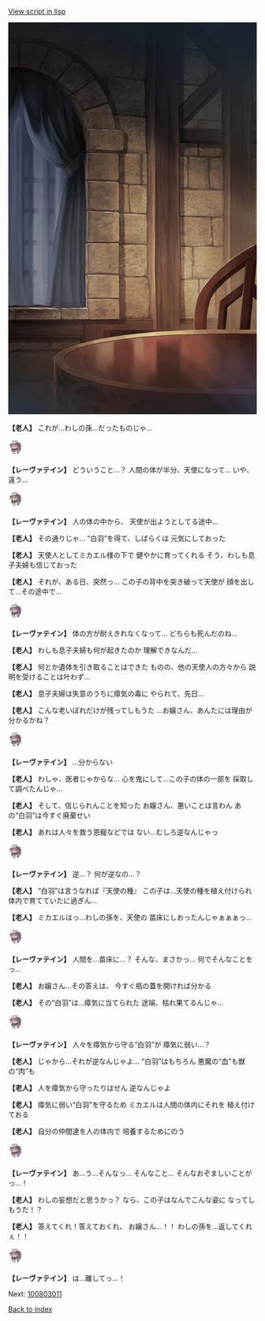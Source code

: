 [View script in lisp](../scripts/100802060.txt)

![201_room.png](../images/backgrounds/201_room.png)

**【老人】**
これが…わしの孫…だったものじゃ…

<img src="../images/units/100221.png" alt="100221.png" height="34"/>

**【レーヴァテイン】**
どういうこと…？
人間の体が半分、天使になって…
いや、違う…

<img src="../images/units/100221.png" alt="100221.png" height="34"/>

**【レーヴァテイン】**
人の体の中から、
天使が出ようとしてる途中…

**【老人】**
その通りじゃ…
“白羽”を得て、しばらくは
元気にしておった

**【老人】**
天使人としてミカエル様の下で
健やかに育ってくれる
そう、わしも息子夫婦も信じておった

**【老人】**
それが、ある日、突然っ…
この子の背中を突き破って天使が
顔を出して…その途中で…

<img src="../images/units/100221.png" alt="100221.png" height="34"/>

**【レーヴァテイン】**
体の方が耐えきれなくなって…
どちらも死んだのね…

**【老人】**
わしも息子夫婦も何が起きたのか
理解できなんだ…

**【老人】**
何とか遺体を引き取ることはできた
ものの、他の天使人の方々から
説明を受けることは叶わず…

**【老人】**
息子夫婦は失意のうちに瘴気の毒に
やられて、先日…

**【老人】**
こんな老いぼれだけが残ってしもうた
…お嬢さん、あんたには理由が
分かるかね？

<img src="../images/units/100221.png" alt="100221.png" height="34"/>

**【レーヴァテイン】**
…分からない

**【老人】**
わしゃ、医者じゃからな…
心を鬼にして…この子の体の一部を
採取して調べたんじゃ…

**【老人】**
そして、信じられんことを知った
お嬢さん、悪いことは言わん
あの“白羽”は今すぐ廃棄せい

**【老人】**
あれは人々を救う恩寵などでは
ない…むしろ逆なんじゃっ

<img src="../images/units/100221.png" alt="100221.png" height="34"/>

**【レーヴァテイン】**
逆…？
何が逆なの…？

**【老人】**
“白羽”は言うなれば『天使の種』
この子は…天使の種を植え付けられ
体内で育てていたに過ぎん…

**【老人】**
ミカエルはっ…わしの孫を、天使の
苗床にしおったんじゃぁぁぁっ…

<img src="../images/units/100221.png" alt="100221.png" height="34"/>

**【レーヴァテイン】**
人間を…苗床に…？
そんな、まさかっ…
何でそんなことをっ…

**【老人】**
お嬢さん…その答えは、
今すぐ瓶の蓋を開ければ分かる

**【老人】**
その“白羽”は…瘴気に当てられた
途端、枯れ果てるんじゃ…

<img src="../images/units/100221.png" alt="100221.png" height="34"/>

**【レーヴァテイン】**
人々を瘴気から守る“白羽”が
瘴気に弱い…？

**【老人】**
じゃから…それが逆なんじゃよ…
“白羽”はもちろん
悪魔の“血”も獣の“肉”も

**【老人】**
人を瘴気から守ったりはせん
逆なんじゃよ

**【老人】**
瘴気に弱い“白羽”を守るため
ミカエルは人間の体内にそれを
植え付けておる

**【老人】**
自分の仲間達を人の体内で
培養するためにのう

<img src="../images/units/100221.png" alt="100221.png" height="34"/>

**【レーヴァテイン】**
あ…う…そんなっ…
そんなこと…
そんなおぞましいことがっ…！

**【老人】**
わしの妄想だと思うかっ？
なら、この子はなんでこんな姿に
なってしもうた！？

**【老人】**
答えてくれ！答えておくれ、
お嬢さん…！！
わしの孫を…返してくれぇ！！

<img src="../images/units/100221.png" alt="100221.png" height="34"/>

**【レーヴァテイン】**
は…離してっ…！

Next: [100803011](100803011.md)

[Back to index](index.md)
